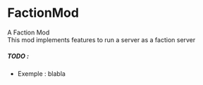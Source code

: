 # FactionMod
A Faction Mod<br />
This mod implements features to run a server as a faction server

<h5>TODO :</h5>
<ul>
  <li>Exemple : blabla</li>
</ul>

